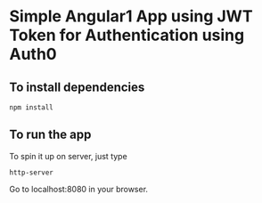 # Simple Angular1 App using JWT Token for Authentication using Auth0

## To install dependencies
```
npm install
```

## To run the app
To spin it up on server, just type
```
http-server
```
Go to localhost:8080 in your browser.

